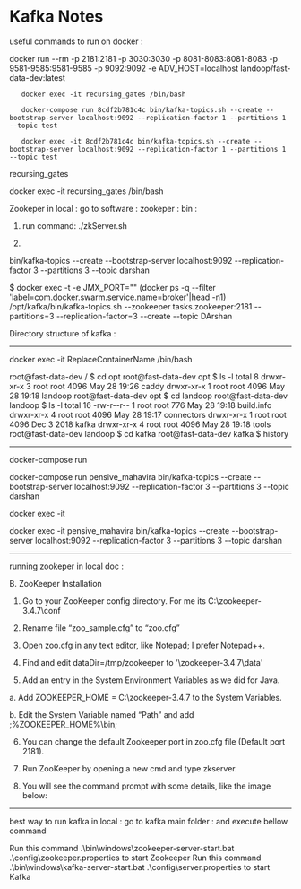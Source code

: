 # Kafka Notes  

useful commands to run on docker :

docker run --rm -p 2181:2181 -p 3030:3030 -p 8081-8083:8081-8083 -p 9581-9585:9581-9585 -p 9092:9092 -e ADV_HOST=localhost landoop/fast-data-dev:latest


	   
	   docker exec -it recursing_gates /bin/bash
	   
	   docker-compose run 8cdf2b781c4c bin/kafka-topics.sh --create --bootstrap-server localhost:9092 --replication-factor 1 --partitions 1 --topic test
	   
	   docker exec -it 8cdf2b781c4c bin/kafka-topics.sh --create --bootstrap-server localhost:9092 --replication-factor 1 --partitions 1 --topic test
	   
recursing_gates 	   

docker exec -it recursing_gates /bin/bash




Zookeper in local : 
go to software : zookeper : bin : 
1) run command: ./zkServer.sh

2) 



bin/kafka-topics --create --bootstrap-server localhost:9092 --replication-factor 3 --partitions 3 --topic darshan
 
 
 $ docker exec -t -e JMX_PORT="" (docker ps -q --filter 'label=com.docker.swarm.service.name=broker'|head -n1) /opt/kafka/bin/kafka-topics.sh --zookeeper tasks.zookeeper:2181 --partitions=3 --replication-factor=3 --create --topic DArshan
 
 
 Directory structure of kafka : 
******************************************************* 

docker exec -it ReplaceContainerName /bin/bash

root@fast-data-dev / $ cd opt
root@fast-data-dev opt $ ls -l
total 8
drwxr-xr-x 3 root root 4096 May 28 19:26 caddy
drwxr-xr-x 1 root root 4096 May 28 19:18 landoop
root@fast-data-dev opt $ cd landoop
root@fast-data-dev landoop $ ls -l
total 16
-rw-r--r-- 1 root root  776 May 28 19:18 build.info
drwxr-xr-x 4 root root 4096 May 28 19:17 connectors
drwxr-xr-x 1 root root 4096 Dec  3  2018 kafka
drwxr-xr-x 4 root root 4096 May 28 19:18 tools
root@fast-data-dev landoop $ cd kafka
root@fast-data-dev kafka $ history
********************************************************

docker-compose run <container name> <command>

docker-compose run pensive_mahavira bin/kafka-topics --create --bootstrap-server localhost:9092 --replication-factor 3 --partitions 3 --topic darshan

docker exec -it <container name> <command>

docker exec -it pensive_mahavira bin/kafka-topics --create --bootstrap-server localhost:9092 --replication-factor 3 --partitions 3 --topic darshan

*******************************************************

running zookeper in local doc : 

B. ZooKeeper Installation
1. Go to your ZooKeeper config directory. For me its C:\zookeeper-3.4.7\conf

2. Rename file “zoo_sample.cfg” to “zoo.cfg”

3. Open zoo.cfg in any text editor, like Notepad; I prefer Notepad++.

4. Find and edit dataDir=/tmp/zookeeper to '\zookeeper-3.4.7\data'  

5. Add an entry in the System Environment Variables as we did for Java.

a. Add ZOOKEEPER_HOME = C:\zookeeper-3.4.7 to the System Variables.

b. Edit the System Variable named “Path” and add ;%ZOOKEEPER_HOME%\bin; 

6. You can change the default Zookeeper port in zoo.cfg file (Default port 2181).

7. Run ZooKeeper by opening a new cmd and type zkserver.

8. You will see the command prompt with some details, like the image below:


******************************************************************************************


best way to run kafka in local : 
go to kafka main folder : 
and execute bellow command 

Run this command .\bin\windows\zookeeper-server-start.bat .\config\zookeeper.properties to start Zookeeper
Run this command .\bin\windows\kafka-server-start.bat .\config\server.properties to start Kafka